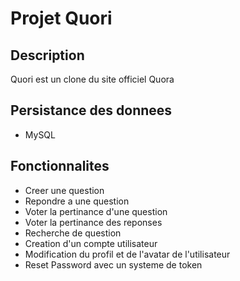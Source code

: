 # Projet Quori

## Description
Quori est un clone du site officiel Quora

## Persistance des donnees
- MySQL

## Fonctionnalites
- Creer une question
- Repondre a une question
- Voter la pertinance d'une question
- Voter la pertinance des reponses
- Recherche de question
- Creation d'un compte utilisateur
- Modification du profil et de l'avatar de l'utilisateur
- Reset Password avec un systeme de token